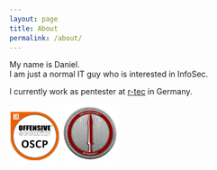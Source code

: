 ```yaml
---
layout: page
title: About
permalink: /about/
---
```


My name is Daniel.  
I am just a normal IT guy who is interested in InfoSec.

I currently work as pentester at [r-tec](https://www.r-tec.net/home.html) in Germany.

<a href="https://eu.badgr.com/public/assertions/LbHY7ftfT0KCxyMcYfIa8Q"> <img src="/images/OSCP.png" width="90"/></a>
<img src="/images/CRTO.png" width="100"/> 